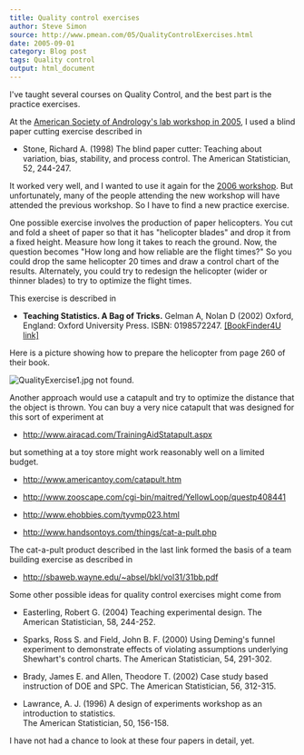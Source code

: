 ```yaml
---
title: Quality control exercises
author: Steve Simon
source: http://www.pmean.com/05/QualityControlExercises.html
date: 2005-09-01
category: Blog post
tags: Quality control
output: html_document
---
```


I\'ve taught several courses on Quality Control, and the best part is
the practice exercises.

<!---More--->

At the [American Society of Andrology\'s lab workshop in
2005](http://www.andrologysociety.com/meetings/alw.program2005.asp), I
used a blind paper cutting exercise described in

-   Stone, Richard A. (1998) The blind paper cutter: Teaching about
    variation, bias, stability, and process control. The American
    Statistician, 52, 244-247.

It worked very well, and I wanted to use it again for the [2006
workshop](http://www.andrologysociety.com/meetings/future.aspx). But
unfortunately, many of the people attending the new workshop will have
attended the previous workshop. So I have to find a new practice
exercise.

One possible exercise involves the production of paper helicopters. You
cut and fold a sheet of paper so that it has \"helicopter blades\" and
drop it from a fixed height. Measure how long it takes to reach the
ground. Now, the question becomes \"How long and how reliable are the
flight times?\" So you could drop the same helicopter 20 times and draw
a control chart of the results. Alternately, you could try to redesign
the helicopter (wider or thinner blades) to try to optimize the flight
times.

This exercise is described in

-   **Teaching Statistics. A Bag of Tricks.** Gelman A, Nolan D (2002)
    Oxford, England: Oxford University Press. ISBN: 0198572247.
    [\[BookFinder4U
    link\]](http://www.bookfinder4u.com/detail/0198572247.html)

Here is a picture showing how to prepare the helicopter from page 260 of
their book.

![QualityExercise1.jpg not found.](../../../web/images/05/QualityControlExercises01.png)

Another approach would use a catapult and try to optimize the distance
that the object is thrown. You can buy a very nice catapult that was
designed for this sort of experiment at

-   <http://www.airacad.com/TrainingAidStatapult.aspx>

but something at a toy store might work reasonably well on a limited
budget.

-   <http://www.americantoy.com/catapult.htm>

-   <http://www.zooscape.com/cgi-bin/maitred/YellowLoop/questp408441>

-   <http://www.ehobbies.com/tyvmp023.html>

-   <http://www.handsontoys.com/things/cat-a-pult.php>

The cat-a-pult product described in the last link formed the basis of a
team building exercise as described in

-   <http://sbaweb.wayne.edu/~absel/bkl/vol31/31bb.pdf>

Some other possible ideas for quality control exercises might come from

-   Easterling, Robert G. (2004) Teaching experimental design. The
    American Statistician, 58, 244-252.
    
-   Sparks, Ross S. and Field, John B. F. (2000) Using Deming\'s funnel
    experiment to demonstrate effects of violating assumptions
    underlying Shewhart\'s control charts. The American Statistician,
    54, 291-302.
    
-   Brady, James E. and Allen, Theodore T. (2002) Case study based
    instruction of DOE and SPC. The American Statistician, 56, 312-315.
    
-   Lawrance, A. J. (1996) A design of experiments workshop as an
    introduction to statistics.\
    The American Statistician, 50, 156-158.

I have not had a chance to look at these four papers in detail, yet.

